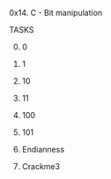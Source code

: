 0x14. C - Bit manipulation

TASKS

0. 0

1. 1

2. 10

3. 11

4. 100

5. 101

6. Endianness

7. Crackme3
